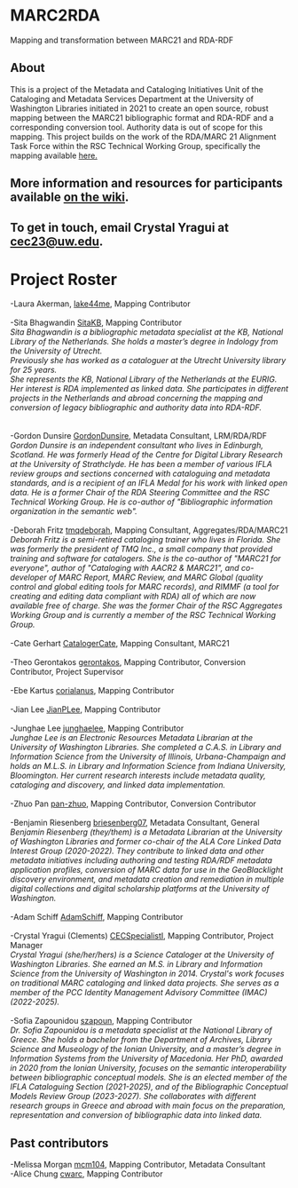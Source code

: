 # MARC2RDA
Mapping and transformation between MARC21 and RDA-RDF
## About
This is a project of the Metadata and Cataloging Initiatives Unit of the Cataloging and Metadata Services Department at the University of Washington Libraries initiated in 2021 to create an open source, robust mapping between the MARC21 bibliographic format and RDA-RDF and a corresponding conversion tool. Authority data is out of scope for this mapping. This project builds on the work of the RDA/MARC 21 Alignment Task Force within the RSC Technical Working Group, specifically the mapping available [here.](http://www.rdaregistry.info/Maps/mapRDA2M21B.html)
## More information and resources for participants available [on the wiki](https://github.com/uwlib-cams/MARC2RDA/wiki).
## To get in touch, email Crystal Yragui at cec23@uw.edu.
# Project Roster
-Laura Akerman, [lake44me](https://github.com/lake44me), Mapping Contributor
<br><br>
-Sita Bhagwandin [SitaKB](https://github.com/SitaKB), Mapping Contributor<br>
_Sita Bhagwandin is a bibliographic metadata specialist at the KB, National Library of the Netherlands. She holds a master’s degree in Indology from the University of Utrecht. <br>
Previously she has worked as a cataloguer at the Utrecht University library for 25 years.<br>
She represents the KB, National Library of the Netherlands at the EURIG. <br>
Her interest is RDA implemented as linked data. She participates in different projects in the Netherlands and abroad concerning the mapping and conversion of legacy bibliographic and authority data into RDA-RDF._ <br>
<br><br>
-Gordon Dunsire [GordonDunsire](https://github.com/GordonDunsire), Metadata Consultant, LRM/RDA/RDF<br>
_Gordon Dunsire is an independent consultant who lives in Edinburgh, Scotland. He was formerly Head of the Centre for Digital Library Research at the University of Strathclyde. He has been a member of various IFLA review groups and sections concerned with cataloguing and metadata standards, and is a recipient of an IFLA Medal for his work with linked open data. He is a former Chair of the RDA Steering Committee and the RSC Technical Working Group. He is co-author of "Bibliographic information organization in the semantic web"._ 
<br><br>
-Deborah Fritz [tmqdeborah](https://github.com/tmqdeborah), Mapping Consultant, Aggregates/RDA/MARC21<br>
_Deborah Fritz is a semi-retired cataloging trainer who lives in Florida. She was formerly the president of TMQ Inc., a small company that provided training and software for catalogers. She is the co-author of "MARC21 for everyone", author of "Cataloging with AACR2 & MARC21", and co-developer of MARC Report, MARC Review, and MARC Global (quality control and global editing tools for MARC records), and RIMMF (a tool for creating and editing data compliant with RDA) all of which are now available free of charge. She was the former Chair of the RSC Aggregates Working Group and is currently a member of the RSC Technical Working Group._
<br><br>
-Cate Gerhart [CatalogerCate](https://github.com/CatalogerCate), Mapping Consultant, MARC21<br><br>
-Theo Gerontakos [gerontakos](https://github.com/gerontakos), Mapping Contributor, Conversion Contributor, Project Supervisor<br><br>
-Ebe Kartus [corialanus](https://github.com/corialanus), Mapping Contributor<br><br>
-Jian Lee [JianPLee](https://github.com/JianPLee), Mapping Contributor<br><br>
-Junghae Lee [junghaelee](https://github.com/junghaelee), Mapping Contributor<br>
_Junghae Lee is an Electronic Resources Metadata Librarian at the University of Washington Libraries. She completed a C.A.S. in Library and Information Science from the University of Illinois, Urbana-Champaign and holds an M.L.S. in Library and Information Science from Indiana University, Bloomington. Her current research interests include metadata quality, cataloging and discovery, and linked data implementation._ <br><br>
-Zhuo Pan [pan-zhuo](https://github.com/pan-zhuo), Mapping Contributor, Conversion Contributor<br><br>
-Benjamin Riesenberg [briesenberg07](https://github.com/briesenberg07), Metadata Consultant, General<br>
_Benjamin Riesenberg (they/them) is a Metadata Librarian at the University of Washington Libraries and former co-chair of the ALA Core Linked Data Interest Group (2020-2022). They contribute to linked data and other metadata initiatives including authoring and testing RDA/RDF metadata application profiles, conversion of MARC data for use in the GeoBlacklight discovery environment, and metadata creation and remediation in multiple digital collections and digital scholarship platforms at the University of Washington._
<br><br>
-Adam Schiff [AdamSchiff](https://github.com/AdamSchiff), Mapping Contributor<br><br>
-Crystal Yragui (Clements) [CECSpecialistI](https://github.com/CECSpecialistI), Mapping Contributor, Project Manager<br>
_Crystal Yragui (she/her/hers) is a Science Cataloger at the University of Washington Libraries. She earned an M.S. in Library and Information Science from the University of Washington in 2014. Crystal's work focuses on traditional MARC cataloging and linked data projects. She serves as a member of the PCC Identity Management Advisory Committee (IMAC) (2022-2025)._ <br><br>
-Sofia Zapounidou [szapoun](https://github.com/szapoun), Mapping Contributor<br>
_Dr. Sofia Zapounidou is a metadata specialist at the National Library of Greece. She holds a bachelor from the Department of Archives, Library Science and Museology of the Ionian University, and a master’s degree in Information Systems from the University of Macedonia. Her PhD, awarded in 2020 from the Ionian University, focuses on the semantic interoperability between bibliographic conceptual models. She is an elected member of the IFLA Cataloguing Section (2021-2025), and of the Bibliographic Conceptual Models Review Group (2023-2027). She collaborates with different research groups in Greece and abroad with main focus on the preparation, representation and conversion of bibliographic data into linked data._
## Past contributors
-Melissa Morgan [mcm104](https://github.com/mcm104), Mapping Contributor, Metadata Consultant<br>
-Alice Chung [cwarc](https://github.com/cwarc), Mapping Contributor<br>
